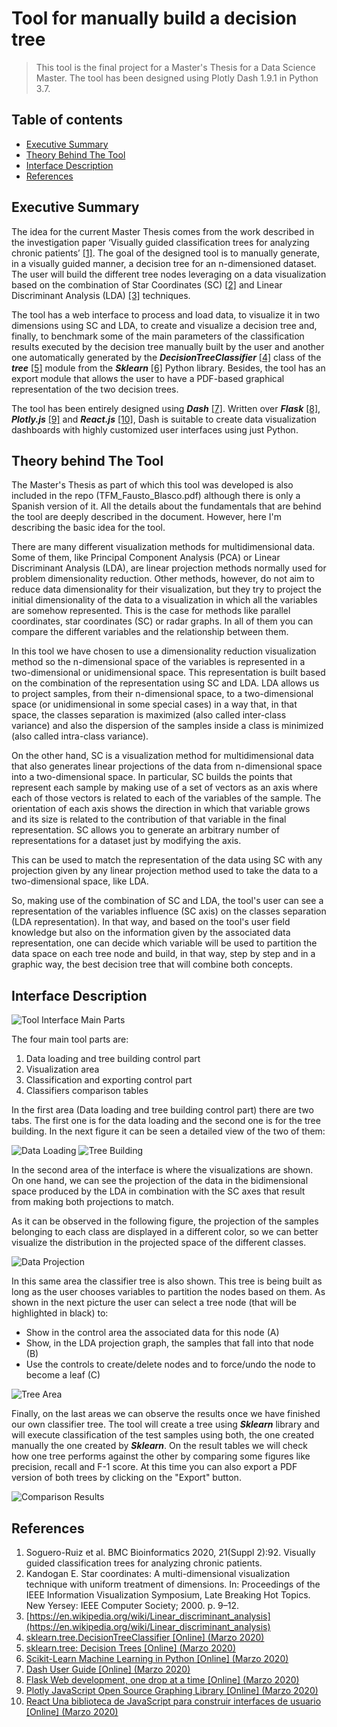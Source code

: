 # Tool for manually build a decision tree
> This tool is the final project for a Master's Thesis for a Data Science Master. The tool has been designed using Plotly Dash 1.9.1 in Python 3.7.

## Table of contents
* [Executive Summary](#executive-summary)
* [Theory Behind The Tool](#theory-behind-the-tool)
* [Interface Description](#interface-description)
* [References](#references)

## Executive Summary
The idea for the current Master Thesis comes from the work described in the investigation paper ‘Visually guided classification trees for analyzing chronic patients’ [[1]](#references). The goal of the designed tool is to manually generate, in a visually guided manner, a decision tree for an n-dimensioned dataset. The user will build the different tree nodes leveraging on a data visualization based on the combination of Star Coordinates (SC) [[2]](#references) and Linear Discriminant Analysis (LDA) [[3]](#references) techniques.

The tool has a web interface to process and load data, to visualize it in two dimensions using SC and LDA, to create and visualize a decision tree and, finally, to benchmark some of the main parameters of the classification results executed by the decision tree manually built by the user and another one automatically generated by the ***DecisionTreeClassifier*** [[4]](#references) class of the ***tree*** [[5]](#references) module from the ***Sklearn*** [[6]](#references) Python library. Besides, the tool has an export module that allows the user to have a PDF-based graphical representation of the two decision trees.

The tool has been entirely designed using ***Dash*** [[7]](#references). Written over ***Flask*** [[8]](#references), ***Plotly.js*** [[9]](#references) and ***React.js*** [[10]](#references), Dash is suitable to create data visualization dashboards with highly customized user interfaces using just Python.

## Theory behind The Tool

The Master's Thesis as part of which this tool was developed is also included in the repo (TFM_Fausto_Blasco.pdf) although there is only a Spanish version of it. All the details about the fundamentals that are behind the tool are deeply described in the document. However, here I'm describing the basic idea for the tool.

There are many different visualization methods for multidimensional data. Some of them, like Principal Component Analysis (PCA) or Linear Discriminant Analysis (LDA), are linear projection methods normally used for problem dimensionality reduction. Other methods, however, do not aim to reduce data dimensionality for their visualization, but they try to project the initial dimensionality of the data to a visualization in which all the variables are somehow represented. This is the case for methods like parallel coordinates, star coordinates (SC) or radar graphs. In all of them you can compare the different variables and the relationship between them.

In this tool we have chosen to use a dimensionality reduction visualization method so the n-dimensional space of the variables is represented in a two-dimensional or unidimensional space. This representation is built based on the combination of the representation using SC and LDA. LDA allows us to  project samples, from their n-dimensional space, to a two-dimensional space (or unidimensional in some special cases) in a way that, in that space, the classes separation is maximized (also called inter-class variance) and also the dispersion of the samples inside a class is minimized (also called intra-class variance).

On the other hand, SC is a visualization method for multidimensional data that also generates linear projections of the data from n-dimensional space into a two-dimensional space. In particular, SC builds the points that represent each sample by making use of a set of vectors as an axis where each of those vectors is related to each of the variables of the sample. The orientation of each axis shows the direction in which that variable grows and its size is related to the contribution of that variable in the final representation. SC allows you to generate an arbitrary number of representations for a dataset just by modifying the axis. 

This can be used to match the representation of the data using SC with any projection given by any linear projection method used to take the data to a two-dimensional space, like LDA.

So, making use of the combination of SC and LDA, the tool's user can see a representation of the variables influence (SC axis) on the classes separation (LDA representation). In that way, and based on the tool's user field knowledge but also on the information given by the associated data representation, one can decide which variable will be used to partition the data space on each tree node and build, in that way, step by step and in a graphic way, the best decision tree that will combine both concepts.

## Interface Description

![Tool Interface Main Parts](./assets/interface_parts.png)

The four main tool parts are:
1. Data loading and tree building control part
2. Visualization area
3. Classification and exporting control part
4. Classifiers comparison tables

In the first area (Data loading and tree building control part) there are two tabs. The first one is for the data loading and the second one is for the tree building. In the next figure it can be seen a detailed view of the two of them:

![Data Loading](./assets/data_loading_1.jpg) ![Tree Building](./assets/tree_building_1.jpg)

In the second area of the interface is where the visualizations are shown. On one hand, we can see the projection of the data in the bidimensional space produced by the LDA in combination with the SC axes that result from making both projections to match.

As it can be observed in the following figure, the projection of the samples belonging to each class are displayed in a different color, so we can better visualize the distribution in the projected space of the different classes.

![Data Projection](./assets/data_projection.JPG)

In this same area the classifier tree is also shown. This tree is being built as long as the user chooses variables to partition the nodes based on them. As shown in the next picture the user can select a tree node (that will be highlighted in black) to:

* Show in the control area the associated data for this node (A)
* Show, in the LDA projection graph, the samples that fall into that node (B)
* Use the controls to create/delete nodes and to force/undo the node to become a leaf (C)


![Tree Area](./assets/tree_area.png)

Finally, on the last areas we can observe the results once we have finished our own classifier tree. The tool will create a tree using ***Sklearn*** library and will execute classification of the test samples using both, the one created manually the one created by ***Sklearn***. On the result tables we will check how one tree performs against the other by comparing some figures like precision, recall and F-1 score. At this time you can also export a PDF version of both trees by clicking on the "Export" button.

![Comparison Results](./assets/final_results.JPG)

## References
1. Soguero-Ruiz et al. BMC Bioinformatics 2020, 21(Suppl 2):92. Visually guided classification trees for analyzing chronic patients.
2. Kandogan E. Star coordinates: A multi-dimensional visualization technique with uniform treatment of dimensions. In: Proceedings of the IEEE Information Visualization Symposium, Late Breaking Hot Topics. New Yersey: IEEE Computer Society; 2000. p. 9–12.
3. [https://en.wikipedia.org/wiki/Linear_discriminant_analysis](https://en.wikipedia.org/wiki/Linear_discriminant_analysis)
4. [sklearn.tree.DecisionTreeClassifier [Online] (Marzo 2020)](https://scikit-learn.org/stable/modules/generated/sklearn.tree.DecisionTreeClassifier.html?highlight=decisiontree#sklearn.tree.DecisionTreeClassifier)
5. [sklearn.tree: Decision Trees [Online] (Marzo 2020)](https://scikit-learn.org/stable/modules/classes.html#module-sklearn.tree)
6. [Scikit-Learn Machine Learning in Python [Online] (Marzo 2020)](https://scikit-learn.org/stable/)
7. [Dash User Guide [Online] (Marzo 2020)](https://dash.plotly.com/)
8. [Flask Web development, one drop at a time [Online] (Marzo 2020)](https://flask.palletsprojects.com/en/1.1.x/)
9. [Plotly JavaScript Open Source Graphing Library [Online] (Marzo 2020)](https://plotly.com/javascript/)
10. [React Una biblioteca de JavaScript para construir interfaces de usuario [Online] (Marzo 2020)](https://es.reactjs.org/)
